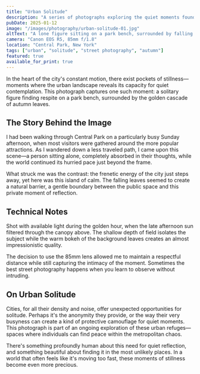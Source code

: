 ```yaml
---
title: "Urban Solitude"
description: "A series of photographs exploring the quiet moments found in busy city spaces."
pubDate: 2025-01-12
image: "/images/photography/urban-solitude-01.jpg"
altText: "A lone figure sitting on a park bench, surrounded by falling autumn leaves in a quiet corner of the city"
camera: "Canon EOS R5, 85mm f/1.8"
location: "Central Park, New York"
tags: ["urban", "solitude", "street photography", "autumn"]
featured: true
available_for_print: true
---
```


In the heart of the city's constant motion, there exist pockets of stillness—moments where the urban landscape reveals its capacity for quiet contemplation. This photograph captures one such moment: a solitary figure finding respite on a park bench, surrounded by the golden cascade of autumn leaves.

## The Story Behind the Image

I had been walking through Central Park on a particularly busy Sunday afternoon, when most visitors were gathered around the more popular attractions. As I wandered down a less traveled path, I came upon this scene—a person sitting alone, completely absorbed in their thoughts, while the world continued its hurried pace just beyond the frame.

What struck me was the contrast: the frenetic energy of the city just steps away, yet here was this island of calm. The falling leaves seemed to create a natural barrier, a gentle boundary between the public space and this private moment of reflection.

## Technical Notes

Shot with available light during the golden hour, when the late afternoon sun filtered through the canopy above. The shallow depth of field isolates the subject while the warm bokeh of the background leaves creates an almost impressionistic quality.

The decision to use the 85mm lens allowed me to maintain a respectful distance while still capturing the intimacy of the moment. Sometimes the best street photography happens when you learn to observe without intruding.

## On Urban Solitude

Cities, for all their density and noise, offer unexpected opportunities for solitude. Perhaps it's the anonymity they provide, or the way their very busyness can create a kind of protective camouflage for quiet moments. This photograph is part of an ongoing exploration of these urban refuges—spaces where individuals can find peace within the metropolitan chaos.

There's something profoundly human about this need for quiet reflection, and something beautiful about finding it in the most unlikely places. In a world that often feels like it's moving too fast, these moments of stillness become even more precious.
